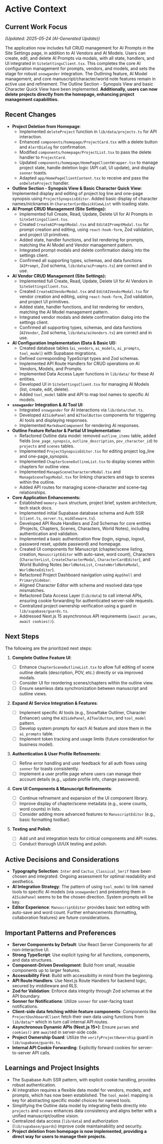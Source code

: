 # Active Context

## Current Work Focus

_(Updated: 2025-05-24 (AI-Generated Update))_

The application now includes full CRUD management for AI Prompts in the Site Settings page, in addition to AI Vendors and AI Models. Users can create, edit, and delete AI Prompts via modals, with all state, handlers, and UI integrated in `SiteSettingsClient.tsx`. This completes the core AI configuration management for prompts, vendors, and models, and sets the stage for robust `snowgander` integration. The Outlining feature, AI Model management, and core manuscript/character/world note features remain in active use and refinement. The Outline Section - Synopsis View and basic Character Quick View have been implemented. **Additionally, users can now delete projects directly from the homepage, enhancing project management capabilities.**

## Recent Changes

- **Project Deletion from Homepage**:
  - Implemented `deleteProject` function in `lib/data/projects.ts` for API interaction.
  - Enhanced `components/homepage/ProjectCard.tsx` with a delete button and `AlertDialog` for confirmation.
  - Modified `components/homepage/ProjectList.tsx` to pass the delete handler to `ProjectCard`.
  - Updated `components/homepage/HomePageClientWrapper.tsx` to manage project state, handle deletion logic (API call, UI update), and display `sonner` toasts.
  - Adapted `app/HomePageClientContent.tsx` to receive and pass the `onDeleteProject` handler.
- **Outline Section - Synopsis View & Basic Character Quick View**: Implemented display and editing of project log line and one-page synopsis using `ProjectSynopsisEditor`. Added basic display of character names/nicknames in `CharacterCardQuickViewList` with loading state.
- **AI Prompt CRUD Management (Site Settings):**
  - Implemented full Create, Read, Update, Delete UI for AI Prompts in `SiteSettingsClient.tsx`.
  - Created `CreateAIPromptModal.tsx` and `EditAIPromptModal.tsx` for prompt creation and editing, using `react-hook-form`, Zod validation, and project UI primitives.
  - Added state, handler functions, and list rendering for prompts, matching the AI Model and Vendor management pattern.
  - Integrated prompt modals and delete confirmation dialog into the settings client.
  - Confirmed all supporting types, schemas, and data functions (`AIPrompt`, Zod schema, `lib/data/aiPrompts.ts`) are correct and in use.
- **AI Vendor CRUD Management (Site Settings):**
  - Implemented full Create, Read, Update, Delete UI for AI Vendors in `SiteSettingsClient.tsx`.
  - Created `CreateAIVendorModal.tsx` and `EditAIVendorModal.tsx` for vendor creation and editing, using `react-hook-form`, Zod validation, and project UI primitives.
  - Added state, handler functions, and list rendering for vendors, matching the AI Model management pattern.
  - Integrated vendor modals and delete confirmation dialog into the settings client.
  - Confirmed all supporting types, schemas, and data functions (`AIVendor`, Zod schema, `lib/data/aiVendors.ts`) are correct and in use.
- **AI Configuration Implementation (Data & Basic UI):**
  - Created database tables (`ai_vendors`, `ai_models`, `ai_prompts`, `tool_model`) with Supabase migrations.
  - Defined corresponding TypeScript types and Zod schemas.
  - Implemented API Route Handlers for CRUD operations on AI Vendors, Models, and Prompts.
  - Implemented Data Access Layer functions in `lib/data/` for these AI entities.
  - Developed UI in `SiteSettingsClient.tsx` for managing AI Models (list, create, edit, delete).
  - Added `tool_model` table and API to map tool names to specific AI models.
- **`snowgander` Integration & AI Tool UI:**
  - Integrated `snowgander` for AI interactions via `lib/data/chat.ts`.
  - Developed `AISidePanel` and `AIToolButton` components for triggering AI tools and displaying responses.
  - Implemented `MarkdownComponent` for rendering AI responses.
- **Outline Feature Refactor & Partial UI Implementation:**
  - Refactored Outline data model: removed `outline_items` table, added fields (`one_page_synopsis`, `outline_description`, `pov_character_id`) to `projects` and `scenes` tables.
  - Implemented `ProjectSynopsisEditor.tsx` for editing project log_line and one-page_synopsis.
  - Implemented `ChapterSceneOutlineList.tsx` to display scenes within chapters for outline view.
  - Implemented `ManageSceneCharactersModal.tsx` and `ManageSceneTagsModal.tsx` for linking characters and tags to scenes within the outline.
  - Added API routes for managing scene-character and scene-tag relationships.
- **Core Application Enhancements:**
  - Established `memory-bank` structure, project brief, system architecture, tech stack docs.
  - Implemented initial Supabase database schema and Auth SSR (`client.ts`, `server.ts`, `middleware.ts`).
  - Developed API Route Handlers and Zod Schemas for core entities (Projects, Chapters, Scenes, Characters, World Notes), including authentication and validation.
  - Implemented a basic authentication flow (login, signup, logout, password reset, update password) and homepage.
  - Created UI components for Manuscript (chapter/scene listing, creation, `ManuscriptEditor` with auto-save, word count), Characters (`CharacterList`, `CreateCharacterModal`, `CharacterCardEditor`), and World Building Notes (`WorldNoteList`, `CreateWorldNoteModal`, `WorldNoteEditor`).
  - Refactored Project Dashboard navigation using `AppShell` and `PrimarySidebar`.
  - Aligned Character Editor with schema and resolved data type mismatches.
  - Refactored Data Access Layer (`lib/data`) to call internal APIs, ensuring cookie forwarding for authenticated server-side requests.
  - Centralized project ownership verification using a guard in `lib/supabase/guards.ts`.
  - Addressed Next.js 15 asynchronous API requirements (`await params`, `await cookies()`).

## Next Steps

The following are the prioritized next steps:

1.  **Complete Outline Feature UI**:

    - [ ] Enhance `ChapterSceneOutlineList.tsx` to allow full editing of scene outline details (description, POV, etc.) directly or via improved modals.
    - [ ] Consider UI for reordering scenes/chapters within the outline view.
    - [ ] Ensure seamless data synchronization between manuscript and outline views.

2.  **Expand AI Service Integration & Features**:

    - [ ] Implement specific AI tools (e.g., Snowflake Outliner, Character Enhancer) using the `AISidePanel`, `AIToolButton`, and `tool_model` pattern.
    - [ ] Develop system prompts for each AI feature and store them in the `ai_prompts` table.
    - [ ] Implement token tracking and usage limits (future consideration for business model).

3.  **Authentication & User Profile Refinements**:

    - [ ] Refine error handling and user feedback for all auth flows using `sonner` for toasts consistently.
    - [ ] Implement a user profile page where users can manage their account details (e.g., update profile info, change password).

4.  **Core UI Components & Manuscript Refinements**:

    - [ ] Continue refinement and expansion of the UI component library.
    - [ ] Improve display of chapter/scene metadata (e.g., scene counts, word counts) in lists.
    - [ ] Consider adding more advanced features to `ManuscriptEditor` (e.g., basic formatting toolbar).

5.  **Testing and Polish**:
    - [ ] Add unit and integration tests for critical components and API routes.
    - [ ] Conduct thorough UI/UX testing and polish.

## Active Decisions and Considerations

- **Typography Selection**: `Inter` and `Cactus_Classical_Serif` have been chosen and integrated. Ongoing assessment for optimal readability and aesthetics.
- **AI Integration Strategy**: The pattern of using `tool_model` to link named tools to specific AI models (via `snowgander`) and presenting them in `AISidePanel` seems to be the chosen direction. System prompts will be key.
- **Editor Experience**: `ManuscriptEditor` provides basic text editing with auto-save and word count. Further enhancements (formatting, collaboration features) are future considerations.

## Important Patterns and Preferences

- **Server Components by Default**: Use React Server Components for all non-interactive UI.
- **Strong TypeScript**: Use explicit typing for all functions, components, and data structures.
- **Component-Driven Development**: Build from small, reusable components up to larger features.
- **Accessibility First**: Build with accessibility in mind from the beginning.
- **API Route Handlers**: Use Next.js Route Handlers for backend logic, secured by middleware and RLS.
- **Zod for Validation**: Enforce data integrity through Zod schemas at the API boundary.
- **Sonner for Notifications**: Utilize `sonner` for user-facing toast notifications.
- **Client-side data fetching within feature components**: Components like `ProjectDashboardClient` fetch their own data using functions from `lib/data/*` which in turn call internal API routes.
- **Asynchronous Dynamic APIs (Next.js 15+)**: Ensure `params` and `cookies()` are `await`ed in server-side code.
- **Project Ownership Guard**: Utilize the `verifyProjectOwnership` guard in `lib/supabase/guards.ts`.
- **Internal API Cookie Forwarding**: Explicitly forward cookies for server-to-server API calls.

## Learnings and Project Insights

- The Supabase Auth SSR pattern, with explicit cookie handling, provides robust authentication.
- AI integration requires a flexible data model for vendors, models, and prompts, which has now been established. The `tool_model` mapping is key for abstracting specific model choices for named tools.
- Simplifying the Outline data model by integrating fields directly into `projects` and `scenes` enhances data consistency and aligns better with a unified manuscript/outline vision.
- Centralized data access (`lib/data`) and authorization (`lib/supabase/guards`) improve code maintainability and security.
- **Project deletion from homepage is now implemented, providing a direct way for users to manage their projects.**
